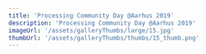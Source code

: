 ```yaml
---
title: 'Processing Community Day @Aarhus 2019'
description: 'Processing Community Day @Aarhus 2019'
imageUrl: '/assets/galleryThumbs/large/15.jpg'
thumbUrl: '/assets/galleryThumbs/thumbs/15_thumb.png'
---
```

